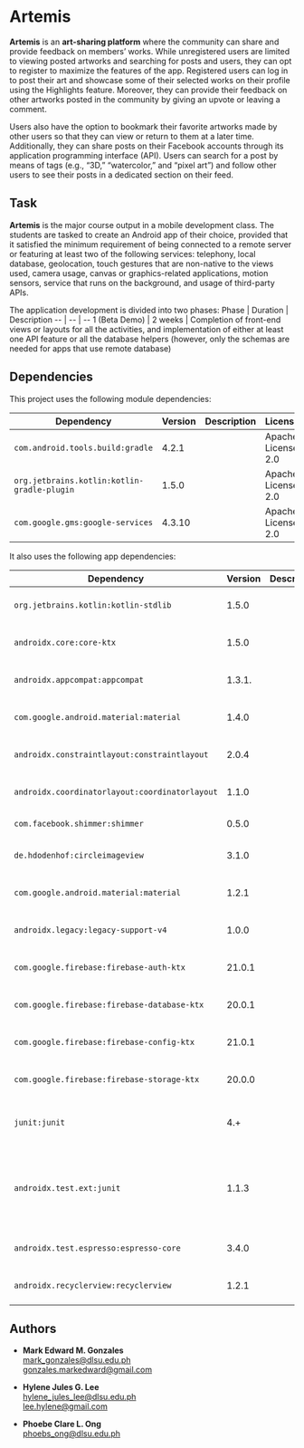 # Artemis
**Artemis** is an **art-sharing platform** where the community can share and provide feedback on members’ works. While unregistered users are limited to viewing posted artworks and searching for posts and users, they can opt to register to maximize the features of the app. Registered users can log in to post their art and showcase some of their selected works on their profile using the Highlights feature. Moreover, they can provide their feedback on other artworks posted in the community by giving an upvote or leaving a comment. 

Users also have the option to bookmark their favorite artworks made by other users so that they can view or return to them at a later time. Additionally, they can share posts on their Facebook accounts through its application programming interface (API). Users can search for a post by means of tags (e.g., “3D,” “watercolor,” and “pixel art”) and follow other users to see their posts in a dedicated section on their feed.

## Task
**Artemis** is the major course output in a mobile development class. The students are tasked to create an Android app of their choice, provided that it satisfied the minimum requirement of being connected to a remote server or featuring at least two of the following services: telephony, local database, geolocation, touch gestures that are non-native to the views used, camera usage, canvas or graphics-related applications, motion sensors, service that runs on the background, and usage of third-party APIs.

The application development is divided into two phases:
Phase | Duration | Description
-- | -- | --
1 (Beta Demo) | 2 weeks | Completion of front-end views or layouts for all the activities, and implementation of either at least one API feature or all the database helpers (however, only the schemas are needed for apps that use remote database)

## Dependencies
This project uses the following module dependencies:

Dependency | Version | Description | License
-- | -- | -- | --
`com.android.tools.build:gradle` | 4.2.1 | | Apache License 2.0
`org.jetbrains.kotlin:kotlin-gradle-plugin` | 1.5.0 | | Apache License 2.0
`com.google.gms:google-services` | 4.3.10 | | Apache License 2.0

It also uses the following app dependencies:

Dependency | Version | Description | License
-- | -- | -- | --
`org.jetbrains.kotlin:kotlin-stdlib` | 1.5.0 | | Apache License 2.0
`androidx.core:core-ktx` | 1.5.0 | | Apache License 2.0
`androidx.appcompat:appcompat` | 1.3.1. | | Apache License 2.0
`com.google.android.material:material` | 1.4.0 | | Apache License 2.0
`androidx.constraintlayout:constraintlayout` | 2.0.4 | | Apache License 2.0
`androidx.coordinatorlayout:coordinatorlayout` | 1.1.0 | | Apache License 2.0
`com.facebook.shimmer:shimmer` | 0.5.0 | | BSD License
`de.hdodenhof:circleimageview` | 3.1.0 | | Apache License 2.0
`com.google.android.material:material` | 1.2.1 | | Apache License 2.0
`androidx.legacy:legacy-support-v4` | 1.0.0 | | Apache License 2.0
`com.google.firebase:firebase-auth-ktx` | 21.0.1 | | Apache License 2.0
`com.google.firebase:firebase-database-ktx` | 20.0.1 | | Apache License 2.0
`com.google.firebase:firebase-config-ktx` | 21.0.1 | | Apache License 2.0
`com.google.firebase:firebase-storage-ktx` | 20.0.0 | | Apache License 2.0
`junit:junit` | 4.+ | | Eclipse Public License 1.0
`androidx.test.ext:junit` | 1.1.3 | | Eclipse Public License 1.0 <br/> Apache License 2.0
`androidx.test.espresso:espresso-core` | 3.4.0 | | Apache License 2.0
`androidx.recyclerview:recyclerview` | 1.2.1 | | Apache License 2.0

## Authors
- <b>Mark Edward M. Gonzales</b> <br/>
  mark_gonzales@dlsu.edu.ph <br/>
  gonzales.markedward@gmail.com <br/>
  
- <b>Hylene Jules G. Lee</b> <br/>
  hylene_jules_lee@dlsu.edu.ph <br/>
  lee.hylene@gmail.com
  
- <b>Phoebe Clare L. Ong</b> <br/>
  phoebs_ong@dlsu.edu.ph

